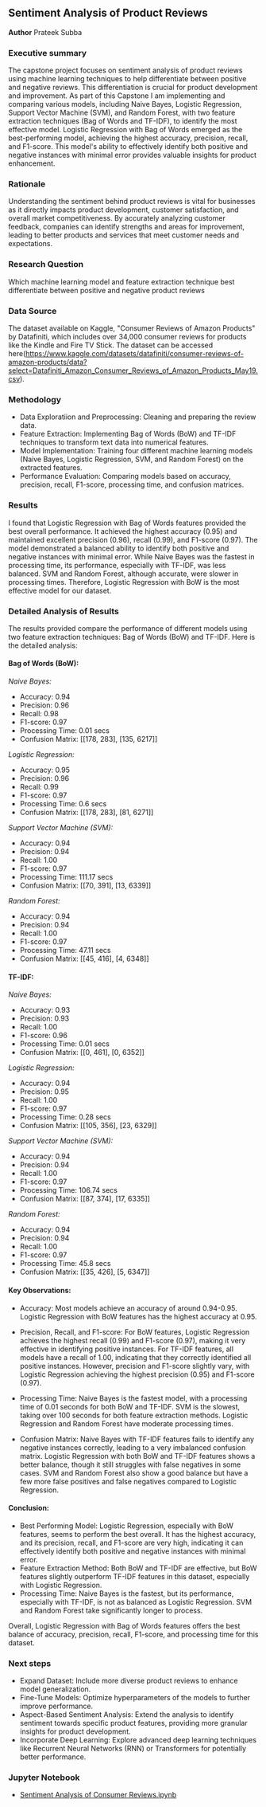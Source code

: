 ## Sentiment Analysis of Product Reviews

**Author**
Prateek Subba

### Executive summary
The capstone project focuses on sentiment analysis of product reviews using machine learning techniques to help differentiate between positive and negative reviews. This differentiation is crucial for product development and improvement. As part of this Capstone I am implementing and comparing various models, including Naive Bayes, Logistic Regression, Support Vector Machine (SVM), and Random Forest, with two feature extraction techniques (Bag of Words and TF-IDF), to identify the most effective model. Logistic Regression with Bag of Words emerged as the best-performing model, achieving the highest accuracy, precision, recall, and F1-score. This model's ability to effectively identify both positive and negative instances with minimal error provides valuable insights for product enhancement.


### Rationale
Understanding the sentiment behind product reviews is vital for businesses as it directly impacts product development, customer satisfaction, and overall market competitiveness. By accurately analyzing customer feedback, companies can identify strengths and areas for improvement, leading to better products and services that meet customer needs and expectations.

### Research Question
Which machine learning model and feature extraction technique best differentiate between positive and negative product reviews

### Data Source
The dataset available on Kaggle, "Consumer Reviews of Amazon Products" by Datafiniti, which includes over 34,000 consumer reviews for products like the Kindle and Fire TV Stick. The dataset can be accessed here(https://www.kaggle.com/datasets/datafiniti/consumer-reviews-of-amazon-products/data?select=Datafiniti_Amazon_Consumer_Reviews_of_Amazon_Products_May19.csv).

### Methodology
- Data Exploratiion and Preprocessing: Cleaning and preparing the review data.
- Feature Extraction: Implementing Bag of Words (BoW) and TF-IDF techniques to transform text data into numerical features.
- Model Implementation: Training four different machine learning models (Naive Bayes, Logistic Regression, SVM, and Random Forest) on the extracted features.
- Performance Evaluation: Comparing models based on accuracy, precision, recall, F1-score, processing time, and confusion matrices.

### Results
I found that Logistic Regression with Bag of Words features provided the best overall performance. It achieved the highest accuracy (0.95) and maintained excellent precision (0.96), recall (0.99), and F1-score (0.97). The model demonstrated a balanced ability to identify both positive and negative instances with minimal error. While Naive Bayes was the fastest in processing time, its performance, especially with TF-IDF, was less balanced. SVM and Random Forest, although accurate, were slower in processing times. Therefore, Logistic Regression with BoW is the most effective model for our dataset.

### Detailed Analysis of Results
The results provided compare the performance of different models using two feature extraction techniques: Bag of Words (BoW) and TF-IDF. Here is the detailed analysis:

#### Bag of Words (BoW):

*Naive Bayes:*
- Accuracy: 0.94
- Precision: 0.96
- Recall: 0.98
- F1-score: 0.97
- Processing Time: 0.01 secs
- Confusion Matrix: [[178, 283], [135, 6217]]

*Logistic Regression:*
- Accuracy: 0.95
- Precision: 0.96
- Recall: 0.99
- F1-score: 0.97
- Processing Time: 0.6 secs
- Confusion Matrix: [[178, 283], [81, 6271]]

*Support Vector Machine (SVM):*
- Accuracy: 0.94
- Precision: 0.94
- Recall: 1.00
- F1-score: 0.97
- Processing Time: 111.17 secs
- Confusion Matrix: [[70, 391], [13, 6339]]

*Random Forest:*
- Accuracy: 0.94
- Precision: 0.94
- Recall: 1.00
- F1-score: 0.97
- Processing Time: 47.11 secs
- Confusion Matrix: [[45, 416], [4, 6348]]


#### TF-IDF:

*Naive Bayes:*
- Accuracy: 0.93
- Precision: 0.93
- Recall: 1.00
- F1-score: 0.96
- Processing Time: 0.01 secs
- Confusion Matrix: [[0, 461], [0, 6352]]

*Logistic Regression:*
- Accuracy: 0.94
- Precision: 0.95
- Recall: 1.00
- F1-score: 0.97
- Processing Time: 0.28 secs
- Confusion Matrix: [[105, 356], [23, 6329]]

*Support Vector Machine (SVM):*
- Accuracy: 0.94
- Precision: 0.94
- Recall: 1.00
- F1-score: 0.97
- Processing Time: 106.74 secs
- Confusion Matrix: [[87, 374], [17, 6335]]

*Random Forest:*
- Accuracy: 0.94
- Precision: 0.94
- Recall: 1.00
- F1-score: 0.97
- Processing Time: 45.8 secs
- Confusion Matrix: [[35, 426], [5, 6347]]

#### Key Observations:

- Accuracy:
Most models achieve an accuracy of around 0.94-0.95. Logistic Regression with BoW features has the highest accuracy at 0.95.

- Precision, Recall, and F1-score:
    For BoW features, Logistic Regression achieves the highest recall (0.99) and F1-score (0.97), making it very effective in identifying positive instances.
    For TF-IDF features, all models have a recall of 1.00, indicating that they correctly identified all positive instances. However, precision and F1-score slightly vary, with Logistic Regression achieving the highest precision (0.95) and F1-score (0.97).

- Processing Time:
    Naive Bayes is the fastest model, with a processing time of 0.01 seconds for both BoW and TF-IDF.
    SVM is the slowest, taking over 100 seconds for both feature extraction methods.
    Logistic Regression and Random Forest have moderate processing times.

- Confusion Matrix:
    Naive Bayes with TF-IDF features fails to identify any negative instances correctly, leading to a very imbalanced confusion matrix.
    Logistic Regression with both BoW and TF-IDF features shows a better balance, though it still struggles with false negatives in some cases.
    SVM and Random Forest also show a good balance but have a few more false positives and false negatives compared to Logistic Regression.

#### Conclusion:
- Best Performing Model: Logistic Regression, especially with BoW features, seems to perform the best overall. It has the highest accuracy, and its precision, recall, and F1-score are very high, indicating it can effectively identify both positive and negative instances with minimal error.
- Feature Extraction Method: Both BoW and TF-IDF are effective, but BoW features slightly outperform TF-IDF features in this dataset, especially with Logistic Regression.
- Processing Time: Naive Bayes is the fastest, but its performance, especially with TF-IDF, is not as balanced as Logistic Regression. SVM and Random Forest take significantly longer to process.

Overall, Logistic Regression with Bag of Words features offers the best balance of accuracy, precision, recall, F1-score, and processing time for this dataset.


### Next steps
- Expand Dataset: Include more diverse product reviews to enhance model generalization.
- Fine-Tune Models: Optimize hyperparameters of the models to further improve performance.
- Aspect-Based Sentiment Analysis: Extend the analysis to identify sentiment towards specific product features, providing more granular insights for product development.
- Incorporate Deep Learning: Explore advanced deep learning techniques like Recurrent Neural Networks (RNN) or Transformers for potentially better performance.


### Jupyter Notebook

- [Sentiment Analysis of Consumer Reviews.ipynb](https://github.com/psubba/Berkeley-PCMLAI/blob/main/Capstone%20Project%2024.1/Sentiment%20Analysis%20of%20Consumer%20Reviews-Final.ipynb)


